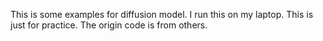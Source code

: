 This is some examples for diffusion model. I run this on my laptop.
This is just for practice. The origin code is from others.
